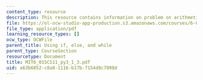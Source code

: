 ```yaml
---
content_type: resource
description: This resource contains information on problem on arithmetic if.
file: https://ol-ocw-studio-app-production.s3.amazonaws.com/courses/6-01sc-introduction-to-electrical-engineering-and-computer-science-i-spring-2011/a63b6852c8a81116b17b7154d8c7098d_MIT6_01SCS11_py3_1_3.pdf
file_type: application/pdf
learning_resource_types: []
ocw_type: OCWFile
parent_title: Using if, else, and while
parent_type: CourseSection
resourcetype: Document
title: MIT6_01SCS11_py3_1_3.pdf
uid: a63b6852-c8a8-1116-b17b-7154d8c7098d
---
```

